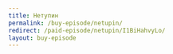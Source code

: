 ```yaml
---
title: Нетупин
permalink: /buy-episode/netupin/
redirect: /paid-episode/netupin/I1BiHahvyLo/
layout: buy-episode
---
```

